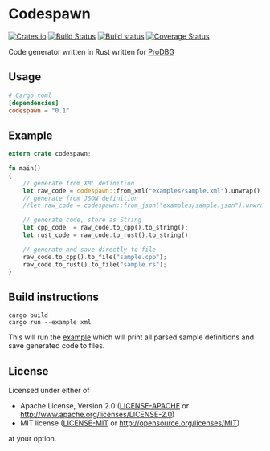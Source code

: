 Codespawn
=========

[![Crates.io](https://img.shields.io/crates/v/codespawn.svg)](https://crates.io/crates/codespawn)
[![Build Status](https://travis-ci.org/kondrak/codespawn.svg)](https://travis-ci.org/kondrak/codespawn)
[![Build status](https://ci.appveyor.com/api/projects/status/3pw4g0n398qpud79?svg=true)](https://ci.appveyor.com/project/kondrak/codespawn)
[![Coverage Status](https://coveralls.io/repos/github/kondrak/codespawn/badge.svg?branch=master)](https://coveralls.io/github/kondrak/codespawn?branch=master)

Code generator written in Rust written for [ProDBG](https://github.com/emoon/ProDBG)

Usage
-----
```toml
# Cargo.toml
[dependencies]
codespawn = "0.1"
```

Example
-------
```rust
extern crate codespawn;

fn main()
{
    // generate from XML definition
    let raw_code = codespawn::from_xml("examples/sample.xml").unwrap();
    // generate from JSON definition
    //let raw_code = codespawn::from_json("examples/sample.json").unwrap();

    // generate code, store as String
    let cpp_code  = raw_code.to_cpp().to_string();
    let rust_code = raw_code.to_rust().to_string();

    // generate and save directly to file
    raw_code.to_cpp().to_file("sample.cpp");
    raw_code.to_rust().to_file("sample.rs");
}
```

Build instructions
------------------

```
cargo build
cargo run --example xml
```

This will run the [example](https://github.com/kondrak/codespawn/blob/master/examples/xml.rs) which will print all parsed sample definitions and save generated code to files.

## License

Licensed under either of

 * Apache License, Version 2.0 ([LICENSE-APACHE](LICENSE-APACHE) or http://www.apache.org/licenses/LICENSE-2.0)
 * MIT license ([LICENSE-MIT](LICENSE-MIT) or http://opensource.org/licenses/MIT)

at your option.
